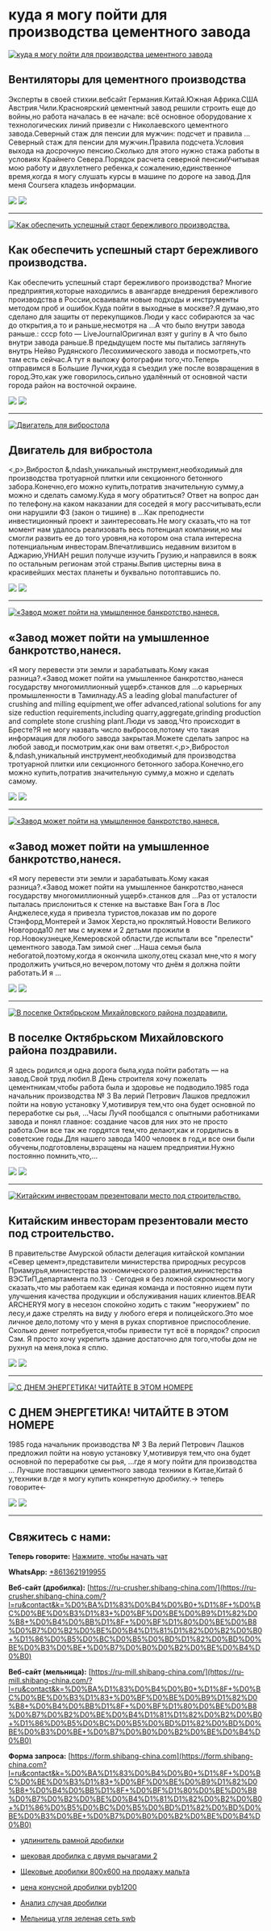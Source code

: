 # куда я могу пойти для производства цементного завода

<a href="https://swt.shibang-china.com/?l=ru&img&k=%D0%BA%D1%83%D0%B4%D0%B0+%D1%8F+%D0%BC%D0%BE%D0%B3%D1%83+%D0%BF%D0%BE%D0%B9%D1%82%D0%B8+%D0%B4%D0%BB%D1%8F+%D0%BF%D1%80%D0%BE%D0%B8%D0%B7%D0%B2%D0%BE%D0%B4%D1%81%D1%82%D0%B2%D0%B0+%D1%86%D0%B5%D0%BC%D0%B5%D0%BD%D1%82%D0%BD%D0%BE%D0%B3%D0%BE+%D0%B7%D0%B0%D0%B2%D0%BE%D0%B4%D0%B0" target="_blank">![куда я могу пойти для производства цементного завода](http://static.shibang-china.com/all-800x300/1006.jpg)</a>

## Вентиляторы для цементного производства
Эксперты в своей стихии.вебсайт Германия.Китай.Южная Африка.США Австрия.Чили.Красноярский цементный завод решили строить еще до войны,но работа началась в ее начале: всё основное оборудование х технологических линий привезли с Николаевского цементного завода.Северный стаж для пенсии для мужчин: подсчет и правила …Северный стаж для пенсии для мужчин.Правила подсчета.Условия выхода на досрочную пенсию.Сколько для этого нужно стажа работы в условиях Крайнего Севера.Порядок расчета северной пенсииУчитывая мою работу и двухлетнего ребенка,к сожалению,единственное время,когда я могу слушать курсы в машине по дороге на завод.Для меня Coursera кладезь информации.


<a href="https://whatsapp.shibangsoft.com/WhatsApp.php" target="_blank" title="WhatsApp">![](http://static.shibang-china.com/icon/whatsapp.png)</a> <a href="https://swt.shibang-china.com/?l=ru&icon&k=%D0%BA%D1%83%D0%B4%D0%B0+%D1%8F+%D0%BC%D0%BE%D0%B3%D1%83+%D0%BF%D0%BE%D0%B9%D1%82%D0%B8+%D0%B4%D0%BB%D1%8F+%D0%BF%D1%80%D0%BE%D0%B8%D0%B7%D0%B2%D0%BE%D0%B4%D1%81%D1%82%D0%B2%D0%B0+%D1%86%D0%B5%D0%BC%D0%B5%D0%BD%D1%82%D0%BD%D0%BE%D0%B3%D0%BE+%D0%B7%D0%B0%D0%B2%D0%BE%D0%B4%D0%B0" target="_blank">![](http://static.shibang-china.com/icon/chat-ru.png)</a>

---

<a href="https://swt.shibang-china.com/?l=ru&img&k=%D0%BA%D1%83%D0%B4%D0%B0+%D1%8F+%D0%BC%D0%BE%D0%B3%D1%83+%D0%BF%D0%BE%D0%B9%D1%82%D0%B8+%D0%B4%D0%BB%D1%8F+%D0%BF%D1%80%D0%BE%D0%B8%D0%B7%D0%B2%D0%BE%D0%B4%D1%81%D1%82%D0%B2%D0%B0+%D1%86%D0%B5%D0%BC%D0%B5%D0%BD%D1%82%D0%BD%D0%BE%D0%B3%D0%BE+%D0%B7%D0%B0%D0%B2%D0%BE%D0%B4%D0%B0" target="_blank">![Как обеспечить успешный старт бережливого производства.](http://static.shibang-china.com/all-800x300/338.jpg)</a>

## Как обеспечить успешный старт бережливого производства.
Как обеспечить успешный старт бережливого производства? Многие предприятия,которые находились в авангарде внедрения бережливого производства в России,осваивали новые подходы и инструменты методом проб и ошибок.Куда пойти в выходные в москве?.Я думаю,это сделано для защиты от перекупщиков.Люди у касс собираются за час до открытия,а то и раньше,несмотря на …А что было внутри завода раньше.: cccp foto — LiveJournalОригинал взят у guriny в А что было внутри завода раньше.В предыдущем посте мы пытались заглянуть внутрь Нейво Рудянского Лесохимического завода и посмотреть,что там есть сейчас.А тут я выложу фотографии того,что.Теперь отправимся в Большие Лучки,куда я съездил уже после возвращения в город.Это,как уже говорилось,сильно удалённый от основной части города район на восточной окраине.


<a href="https://whatsapp.shibangsoft.com/WhatsApp.php" target="_blank" title="WhatsApp">![](http://static.shibang-china.com/icon/whatsapp.png)</a> <a href="https://swt.shibang-china.com/?l=ru&icon&k=%D0%BA%D1%83%D0%B4%D0%B0+%D1%8F+%D0%BC%D0%BE%D0%B3%D1%83+%D0%BF%D0%BE%D0%B9%D1%82%D0%B8+%D0%B4%D0%BB%D1%8F+%D0%BF%D1%80%D0%BE%D0%B8%D0%B7%D0%B2%D0%BE%D0%B4%D1%81%D1%82%D0%B2%D0%B0+%D1%86%D0%B5%D0%BC%D0%B5%D0%BD%D1%82%D0%BD%D0%BE%D0%B3%D0%BE+%D0%B7%D0%B0%D0%B2%D0%BE%D0%B4%D0%B0" target="_blank">![](http://static.shibang-china.com/icon/chat-ru.png)</a>

---

<a href="https://swt.shibang-china.com/?l=ru&img&k=%D0%BA%D1%83%D0%B4%D0%B0+%D1%8F+%D0%BC%D0%BE%D0%B3%D1%83+%D0%BF%D0%BE%D0%B9%D1%82%D0%B8+%D0%B4%D0%BB%D1%8F+%D0%BF%D1%80%D0%BE%D0%B8%D0%B7%D0%B2%D0%BE%D0%B4%D1%81%D1%82%D0%B2%D0%B0+%D1%86%D0%B5%D0%BC%D0%B5%D0%BD%D1%82%D0%BD%D0%BE%D0%B3%D0%BE+%D0%B7%D0%B0%D0%B2%D0%BE%D0%B4%D0%B0" target="_blank">![Двигатель для вибростола](http://static.shibang-china.com/all-800x300/698.jpg)</a>

## Двигатель для вибростола
&lt;,p&gt;,Вибростол &amp;,ndash,уникальный инструмент,необходимый для производства тротуарной плитки или секционного бетонного забора.Конечно,его можно купить,потратив значительную сумму,а можно и сделать самому.Куда я могу обратиться? Ответ на вопрос дан по телефону.на каком наказании для соседей я могу рассчитывать,если они нарушили ФЗ (закон о тишине) в …Как преподнести инвестиционный проект и заинтересовать.Не могу сказать,что на тот момент нам удалось реализовать весь потенциал компании,но мы смогли развить ее до того уровня,на котором она стала интересна потенциальным инвесторам.Впечатлившись недавним визитом в Аджарию,УНИАН решил получше изучить Грузию,и направился в вояж по остальным регионам этой страны.Выпив цистерны вина в красивейших местах планеты и буквально потоптавшись по.


<a href="https://whatsapp.shibangsoft.com/WhatsApp.php" target="_blank" title="WhatsApp">![](http://static.shibang-china.com/icon/whatsapp.png)</a> <a href="https://swt.shibang-china.com/?l=ru&icon&k=%D0%BA%D1%83%D0%B4%D0%B0+%D1%8F+%D0%BC%D0%BE%D0%B3%D1%83+%D0%BF%D0%BE%D0%B9%D1%82%D0%B8+%D0%B4%D0%BB%D1%8F+%D0%BF%D1%80%D0%BE%D0%B8%D0%B7%D0%B2%D0%BE%D0%B4%D1%81%D1%82%D0%B2%D0%B0+%D1%86%D0%B5%D0%BC%D0%B5%D0%BD%D1%82%D0%BD%D0%BE%D0%B3%D0%BE+%D0%B7%D0%B0%D0%B2%D0%BE%D0%B4%D0%B0" target="_blank">![](http://static.shibang-china.com/icon/chat-ru.png)</a>

---

<a href="https://swt.shibang-china.com/?l=ru&img&k=%D0%BA%D1%83%D0%B4%D0%B0+%D1%8F+%D0%BC%D0%BE%D0%B3%D1%83+%D0%BF%D0%BE%D0%B9%D1%82%D0%B8+%D0%B4%D0%BB%D1%8F+%D0%BF%D1%80%D0%BE%D0%B8%D0%B7%D0%B2%D0%BE%D0%B4%D1%81%D1%82%D0%B2%D0%B0+%D1%86%D0%B5%D0%BC%D0%B5%D0%BD%D1%82%D0%BD%D0%BE%D0%B3%D0%BE+%D0%B7%D0%B0%D0%B2%D0%BE%D0%B4%D0%B0" target="_blank">![&#171;Завод может пойти на умышленное банкротство,нанеся.](http://static.shibang-china.com/all-800x300/1097.jpg)</a>

## &#171;Завод может пойти на умышленное банкротство,нанеся.
&#171;Я могу перевести эти земли и зарабатывать.Кому какая разница?.&#171;Завод может пойти на умышленное банкротство,нанеся государству многомиллионный ущерб&#187;.станков для …о карьерных промышленности в Тамилнаду.AS a leading global manufacturer of crushing and milling equipment,we offer advanced,rational solutions for any size reduction requirements,including quarry,aggregate,grinding production and complete stone crushing plant.Люди vs завод.Что происходит в Бресте?Я не могу назвать число выбросов,потому что такая информация для любого завода закрытая.Можете сделать запрос на любой завод,и посмотрим,как они вам ответят.&lt;,p&gt;,Вибростол &amp;,ndash,уникальный инструмент,необходимый для производства тротуарной плитки или секционного бетонного забора.Конечно,его можно купить,потратив значительную сумму,а можно и сделать самому.


<a href="https://whatsapp.shibangsoft.com/WhatsApp.php" target="_blank" title="WhatsApp">![](http://static.shibang-china.com/icon/whatsapp.png)</a> <a href="https://swt.shibang-china.com/?l=ru&icon&k=%D0%BA%D1%83%D0%B4%D0%B0+%D1%8F+%D0%BC%D0%BE%D0%B3%D1%83+%D0%BF%D0%BE%D0%B9%D1%82%D0%B8+%D0%B4%D0%BB%D1%8F+%D0%BF%D1%80%D0%BE%D0%B8%D0%B7%D0%B2%D0%BE%D0%B4%D1%81%D1%82%D0%B2%D0%B0+%D1%86%D0%B5%D0%BC%D0%B5%D0%BD%D1%82%D0%BD%D0%BE%D0%B3%D0%BE+%D0%B7%D0%B0%D0%B2%D0%BE%D0%B4%D0%B0" target="_blank">![](http://static.shibang-china.com/icon/chat-ru.png)</a>

---

<a href="https://swt.shibang-china.com/?l=ru&img&k=%D0%BA%D1%83%D0%B4%D0%B0+%D1%8F+%D0%BC%D0%BE%D0%B3%D1%83+%D0%BF%D0%BE%D0%B9%D1%82%D0%B8+%D0%B4%D0%BB%D1%8F+%D0%BF%D1%80%D0%BE%D0%B8%D0%B7%D0%B2%D0%BE%D0%B4%D1%81%D1%82%D0%B2%D0%B0+%D1%86%D0%B5%D0%BC%D0%B5%D0%BD%D1%82%D0%BD%D0%BE%D0%B3%D0%BE+%D0%B7%D0%B0%D0%B2%D0%BE%D0%B4%D0%B0" target="_blank">![&#171;Завод может пойти на умышленное банкротство,нанеся.](http://static.shibang-china.com/all-800x300/1165.jpg)</a>

## &#171;Завод может пойти на умышленное банкротство,нанеся.
&#171;Я могу перевести эти земли и зарабатывать.Кому какая разница?.&#171;Завод может пойти на умышленное банкротство,нанеся государству многомиллионный ущерб&#187;.станков для …Раз от усталости пыталась прислониться к стенке на выставке Ван Гога в Лос Анджелесе,куда я привезла туристов,показав им по дороге Стэнфорд,Монтерей и Замок Херста,но проклятый.Новости Великого Новгорода10 лет мы с мужем и 2 детьми прожили в гор.Новокузнецке,Кемеровской области,где испытали все &quot;прелести&quot; цементного завода.Там зимой снег …Наша семья была небогатой,поэтому,когда я окончила школу,отец сказал мне,что я могу продолжить учиться,но вечером,потому что днём я должна пойти работать.И я …


<a href="https://whatsapp.shibangsoft.com/WhatsApp.php" target="_blank" title="WhatsApp">![](http://static.shibang-china.com/icon/whatsapp.png)</a> <a href="https://swt.shibang-china.com/?l=ru&icon&k=%D0%BA%D1%83%D0%B4%D0%B0+%D1%8F+%D0%BC%D0%BE%D0%B3%D1%83+%D0%BF%D0%BE%D0%B9%D1%82%D0%B8+%D0%B4%D0%BB%D1%8F+%D0%BF%D1%80%D0%BE%D0%B8%D0%B7%D0%B2%D0%BE%D0%B4%D1%81%D1%82%D0%B2%D0%B0+%D1%86%D0%B5%D0%BC%D0%B5%D0%BD%D1%82%D0%BD%D0%BE%D0%B3%D0%BE+%D0%B7%D0%B0%D0%B2%D0%BE%D0%B4%D0%B0" target="_blank">![](http://static.shibang-china.com/icon/chat-ru.png)</a>

---

<a href="https://swt.shibang-china.com/?l=ru&img&k=%D0%BA%D1%83%D0%B4%D0%B0+%D1%8F+%D0%BC%D0%BE%D0%B3%D1%83+%D0%BF%D0%BE%D0%B9%D1%82%D0%B8+%D0%B4%D0%BB%D1%8F+%D0%BF%D1%80%D0%BE%D0%B8%D0%B7%D0%B2%D0%BE%D0%B4%D1%81%D1%82%D0%B2%D0%B0+%D1%86%D0%B5%D0%BC%D0%B5%D0%BD%D1%82%D0%BD%D0%BE%D0%B3%D0%BE+%D0%B7%D0%B0%D0%B2%D0%BE%D0%B4%D0%B0" target="_blank">![В поселке Октябрьском Михайловского района поздравили.](http://static.shibang-china.com/all-800x300/1462.jpg)</a>

## В поселке Октябрьском Михайловского района поздравили.
Я здесь родился,и одна дорога была,куда пойти работать — на завод.Свой труд любил.В День строителя хочу пожелать цементникам,чтобы работа была и здоровье не подводило.1985 года начальник производства № 3 Ва лерий Петрович Лашков предложил пойти на новую установку У,мотивируя тем,что она будет основной по переработке сы рья, …Часы ЛучЯ пообщался с опытными работниками завода и понял главное: создание часов для них это не просто работа.Они все так же гордятся тем,что делают,как и гордились в советские годы.Для нашего завода 1400 человек в год,и все они были обучены,подготовлены,взращены на нашем предприятии.Нужно постоянно помнить,что,…


<a href="https://whatsapp.shibangsoft.com/WhatsApp.php" target="_blank" title="WhatsApp">![](http://static.shibang-china.com/icon/whatsapp.png)</a> <a href="https://swt.shibang-china.com/?l=ru&icon&k=%D0%BA%D1%83%D0%B4%D0%B0+%D1%8F+%D0%BC%D0%BE%D0%B3%D1%83+%D0%BF%D0%BE%D0%B9%D1%82%D0%B8+%D0%B4%D0%BB%D1%8F+%D0%BF%D1%80%D0%BE%D0%B8%D0%B7%D0%B2%D0%BE%D0%B4%D1%81%D1%82%D0%B2%D0%B0+%D1%86%D0%B5%D0%BC%D0%B5%D0%BD%D1%82%D0%BD%D0%BE%D0%B3%D0%BE+%D0%B7%D0%B0%D0%B2%D0%BE%D0%B4%D0%B0" target="_blank">![](http://static.shibang-china.com/icon/chat-ru.png)</a>

---

<a href="https://swt.shibang-china.com/?l=ru&img&k=%D0%BA%D1%83%D0%B4%D0%B0+%D1%8F+%D0%BC%D0%BE%D0%B3%D1%83+%D0%BF%D0%BE%D0%B9%D1%82%D0%B8+%D0%B4%D0%BB%D1%8F+%D0%BF%D1%80%D0%BE%D0%B8%D0%B7%D0%B2%D0%BE%D0%B4%D1%81%D1%82%D0%B2%D0%B0+%D1%86%D0%B5%D0%BC%D0%B5%D0%BD%D1%82%D0%BD%D0%BE%D0%B3%D0%BE+%D0%B7%D0%B0%D0%B2%D0%BE%D0%B4%D0%B0" target="_blank">![Китайским инвесторам презентовали место под строительство.](http://static.shibang-china.com/all-800x300/646.jpg)</a>

## Китайским инвесторам презентовали место под строительство.
В правительстве Амурской области делегация китайской компании &#171;Север цемент&#187;,представители министерства природных ресурсов Приамурья,министерства экономического развития,министерства ВЭСТиП,департамента по.13 &nbsp;&#0183;&#32;Сегодня я без ложной скромности могу сказать,что мы работаем как единая команда и постоянно ищем пути улучшения качества продукции и обслуживания наших клиентов.BEAR ARCHERYЯ могу в несезон спокойно ходить с таким &quot;неоружием&quot; по лесу,и даже стрелять на виду у любого егеря и полицейского.Это мое личное дело,потому что у меня в руках спортивное приспособление. Сколько денег потребуется,чтобы привести тут всё в порядок? спросил Сэм. Я просто хочу укрепить здание достаточно для того,чтобы дом не рухнул на меня,пока я сплю.


<a href="https://whatsapp.shibangsoft.com/WhatsApp.php" target="_blank" title="WhatsApp">![](http://static.shibang-china.com/icon/whatsapp.png)</a> <a href="https://swt.shibang-china.com/?l=ru&icon&k=%D0%BA%D1%83%D0%B4%D0%B0+%D1%8F+%D0%BC%D0%BE%D0%B3%D1%83+%D0%BF%D0%BE%D0%B9%D1%82%D0%B8+%D0%B4%D0%BB%D1%8F+%D0%BF%D1%80%D0%BE%D0%B8%D0%B7%D0%B2%D0%BE%D0%B4%D1%81%D1%82%D0%B2%D0%B0+%D1%86%D0%B5%D0%BC%D0%B5%D0%BD%D1%82%D0%BD%D0%BE%D0%B3%D0%BE+%D0%B7%D0%B0%D0%B2%D0%BE%D0%B4%D0%B0" target="_blank">![](http://static.shibang-china.com/icon/chat-ru.png)</a>

---

<a href="https://swt.shibang-china.com/?l=ru&img&k=%D0%BA%D1%83%D0%B4%D0%B0+%D1%8F+%D0%BC%D0%BE%D0%B3%D1%83+%D0%BF%D0%BE%D0%B9%D1%82%D0%B8+%D0%B4%D0%BB%D1%8F+%D0%BF%D1%80%D0%BE%D0%B8%D0%B7%D0%B2%D0%BE%D0%B4%D1%81%D1%82%D0%B2%D0%B0+%D1%86%D0%B5%D0%BC%D0%B5%D0%BD%D1%82%D0%BD%D0%BE%D0%B3%D0%BE+%D0%B7%D0%B0%D0%B2%D0%BE%D0%B4%D0%B0" target="_blank">![С ДНЕМ ЭНЕРГЕТИКА! ЧИТАЙТЕ В ЭТОМ НОМЕРЕ](http://static.shibang-china.com/all-800x300/764.jpg)</a>

## С ДНЕМ ЭНЕРГЕТИКА! ЧИТАЙТЕ В ЭТОМ НОМЕРЕ
1985 года начальник производства № 3 Ва лерий Петрович Лашков предложил пойти на новую установку У,мотивируя тем,что она будет основной по переработке сы рья, …где я могу пойти для производства … Лучшие поставщики цементного завода техники в Китае,Китай б у,техники в.где я могу купить конкретную дробилку.→ теперь говорите←

<a href="https://whatsapp.shibangsoft.com/WhatsApp.php" target="_blank" title="WhatsApp">![](http://static.shibang-china.com/icon/whatsapp.png)</a> <a href="https://swt.shibang-china.com/?l=ru&icon&k=%D0%BA%D1%83%D0%B4%D0%B0+%D1%8F+%D0%BC%D0%BE%D0%B3%D1%83+%D0%BF%D0%BE%D0%B9%D1%82%D0%B8+%D0%B4%D0%BB%D1%8F+%D0%BF%D1%80%D0%BE%D0%B8%D0%B7%D0%B2%D0%BE%D0%B4%D1%81%D1%82%D0%B2%D0%B0+%D1%86%D0%B5%D0%BC%D0%B5%D0%BD%D1%82%D0%BD%D0%BE%D0%B3%D0%BE+%D0%B7%D0%B0%D0%B2%D0%BE%D0%B4%D0%B0" target="_blank">![](http://static.shibang-china.com/icon/chat-ru.png)</a>

---
## Свяжитесь с нами:

**Теперь говорите:** [Нажмите, чтобы начать чат](https://swt.shibang-china.com?l=ru&contact&k=%D0%BA%D1%83%D0%B4%D0%B0+%D1%8F+%D0%BC%D0%BE%D0%B3%D1%83+%D0%BF%D0%BE%D0%B9%D1%82%D0%B8+%D0%B4%D0%BB%D1%8F+%D0%BF%D1%80%D0%BE%D0%B8%D0%B7%D0%B2%D0%BE%D0%B4%D1%81%D1%82%D0%B2%D0%B0+%D1%86%D0%B5%D0%BC%D0%B5%D0%BD%D1%82%D0%BD%D0%BE%D0%B3%D0%BE+%D0%B7%D0%B0%D0%B2%D0%BE%D0%B4%D0%B0)

**WhatsApp:**  [+8613621919955](https://whatsapp.shibangsoft.com/WhatsApp.php)

**Веб-сайт (дробилка):** [https://ru-crusher.shibang-china.com/](https://ru-crusher.shibang-china.com/?l=ru&contact&k=%D0%BA%D1%83%D0%B4%D0%B0+%D1%8F+%D0%BC%D0%BE%D0%B3%D1%83+%D0%BF%D0%BE%D0%B9%D1%82%D0%B8+%D0%B4%D0%BB%D1%8F+%D0%BF%D1%80%D0%BE%D0%B8%D0%B7%D0%B2%D0%BE%D0%B4%D1%81%D1%82%D0%B2%D0%B0+%D1%86%D0%B5%D0%BC%D0%B5%D0%BD%D1%82%D0%BD%D0%BE%D0%B3%D0%BE+%D0%B7%D0%B0%D0%B2%D0%BE%D0%B4%D0%B0)

**Веб-сайт (мельница):** [https://ru-mill.shibang-china.com/](https://ru-mill.shibang-china.com/?l=ru&contact&k=%D0%BA%D1%83%D0%B4%D0%B0+%D1%8F+%D0%BC%D0%BE%D0%B3%D1%83+%D0%BF%D0%BE%D0%B9%D1%82%D0%B8+%D0%B4%D0%BB%D1%8F+%D0%BF%D1%80%D0%BE%D0%B8%D0%B7%D0%B2%D0%BE%D0%B4%D1%81%D1%82%D0%B2%D0%B0+%D1%86%D0%B5%D0%BC%D0%B5%D0%BD%D1%82%D0%BD%D0%BE%D0%B3%D0%BE+%D0%B7%D0%B0%D0%B2%D0%BE%D0%B4%D0%B0)

**Форма запроса:** [https://form.shibang-china.com](https://form.shibang-china.com?l=ru&contact&k=%D0%BA%D1%83%D0%B4%D0%B0+%D1%8F+%D0%BC%D0%BE%D0%B3%D1%83+%D0%BF%D0%BE%D0%B9%D1%82%D0%B8+%D0%B4%D0%BB%D1%8F+%D0%BF%D1%80%D0%BE%D0%B8%D0%B7%D0%B2%D0%BE%D0%B4%D1%81%D1%82%D0%B2%D0%B0+%D1%86%D0%B5%D0%BC%D0%B5%D0%BD%D1%82%D0%BD%D0%BE%D0%B3%D0%BE+%D0%B7%D0%B0%D0%B2%D0%BE%D0%B4%D0%B0)

* [удлинитель рамной дробилки](../132/%D1%83%D0%B4%D0%BB%D0%B8%D0%BD%D0%B8%D1%82%D0%B5%D0%BB%D1%8C%20%D1%80%D0%B0%D0%BC%D0%BD%D0%BE%D0%B9%20%D0%B4%D1%80%D0%BE%D0%B1%D0%B8%D0%BB%D0%BA%D0%B8.md)

* [щековая дробилка с двумя рычагами 2](../135/%D1%89%D0%B5%D0%BA%D0%BE%D0%B2%D0%B0%D1%8F%20%D0%B4%D1%80%D0%BE%D0%B1%D0%B8%D0%BB%D0%BA%D0%B0%20%D1%81%20%D0%B4%D0%B2%D1%83%D0%BC%D1%8F%20%D1%80%D1%8B%D1%87%D0%B0%D0%B3%D0%B0%D0%BC%D0%B8%202.md)

* [Щековые дробилки 800х600 на продажу мальта](../135/%D0%A9%D0%B5%D0%BA%D0%BE%D0%B2%D1%8B%D0%B5%20%D0%B4%D1%80%D0%BE%D0%B1%D0%B8%D0%BB%D0%BA%D0%B8%20800%D1%85600%20%D0%BD%D0%B0%20%D0%BF%D1%80%D0%BE%D0%B4%D0%B0%D0%B6%D1%83%20%D0%BC%D0%B0%D0%BB%D1%8C%D1%82%D0%B0.md)

* [цена конусной дробилки pyb1200](../132/%D1%86%D0%B5%D0%BD%D0%B0%20%D0%BA%D0%BE%D0%BD%D1%83%D1%81%D0%BD%D0%BE%D0%B9%20%D0%B4%D1%80%D0%BE%D0%B1%D0%B8%D0%BB%D0%BA%D0%B8%20pyb1200.md)

* [Анализ случая дробилки](../132/%D0%90%D0%BD%D0%B0%D0%BB%D0%B8%D0%B7%20%D1%81%D0%BB%D1%83%D1%87%D0%B0%D1%8F%20%D0%B4%D1%80%D0%BE%D0%B1%D0%B8%D0%BB%D0%BA%D0%B8.md)

* [Мельница угля зеленая сеть swb](../133/%D0%9C%D0%B5%D0%BB%D1%8C%D0%BD%D0%B8%D1%86%D0%B0%20%D1%83%D0%B3%D0%BB%D1%8F%20%D0%B7%D0%B5%D0%BB%D0%B5%D0%BD%D0%B0%D1%8F%20%D1%81%D0%B5%D1%82%D1%8C%20swb.md)